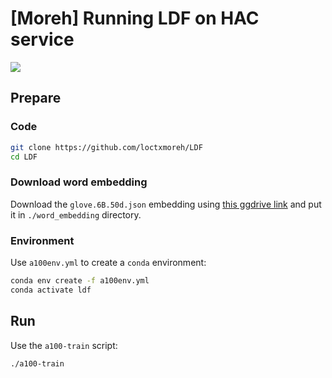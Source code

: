 # [Moreh] Running LDF on HAC service
![](https://badgen.net/badge/Nvidia-A100/pass/green)

## Prepare

### Code
```bash
git clone https://github.com/loctxmoreh/LDF
cd LDF
```

### Download word embedding
Download the `glove.6B.50d.json` embedding using [this ggdrive
link](https://drive.google.com/file/d/1vCm_X2vrSSwLICwmm4NW2-dXfNtV8TFg/view?usp=sharing)
and put it in `./word_embedding` directory.

### Environment
Use `a100env.yml` to create a `conda` environment:
```bash
conda env create -f a100env.yml
conda activate ldf
```

## Run
Use the `a100-train` script:
```bash
./a100-train
```
